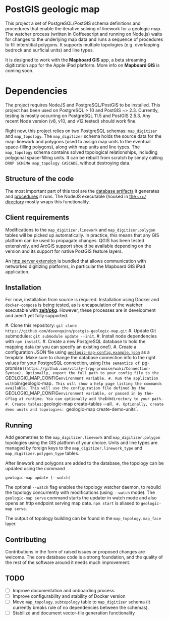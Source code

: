 # PostGIS geologic map

This project a set of PostgreSQL/PostGIS schema definitions and procedures that
enable the iterative solving of linework for a geologic map.
The watcher process (written in Coffeescript and running on Node.js)
waits for changes to the underlying map data and runs a sequence
of procedures to fill interstitial polygons. It supports multiple topologies
(e.g. overlapping bedrock and surficial units) and line types.

It is designed to work with the **Mapboard GIS** app, a beta streaming digitization
app for the Apple iPad platform. More info on **Mapboard GIS** is coming soon.

# Dependencies

The project requires NodeJS and PostgreSQL/PostGIS
to be installed. This project has been used on PostgreSQL > 10 and PostGIS ~> 2.3.
Currently, testing is mostly occurring on PostgreSQL 11.5 and PostGIS 2.5.3.
Any recent Node version (v8, v10, and v12 tested) should work fine.

Right now, this project relies on two PostgreSQL schemas: `map_digitizer` and
`map_topology`. The `map_digitizer` schema holds the source data for the map:
linework and polygons (used to assign map units to the eventual space-filling
polygons), along with map units and line types. The `map_topology` schema
contains solved topological relationships, including polygonal space-filling
units. It can be rebuilt from scratch by simply calling `DROP SCHEMA
map_topology CASCADE`, without destroying data.

## Structure of the code

The most important part of this tool are the [database artifacts](fixtures/)
it generates and [procedures](procedures/) it runs. The NodeJS executable
(housed in [the `src/` directory](src/) mostly wraps this functionality.

## Client requirements

Modifications to the `map_digitizer.linework` and `map_digitizer.polygon` tables
will be picked up automatically. In practice, this means that any GIS platform
can be used to propagate changes. QGIS has been tested extensively, and ArcGIS
support should be available depending on the version and its support for native
PostGIS feature layers.

An [http server extension](https://github.com/davenquinn/map-digitizer-server)
is bundled that allows communication with networked digitizing platforms, in
particular the Mapboard GIS iPad application.

## Installation

For now, installation from source is required. Installation using
Docker and `docker-compose` is being tested, as is encapsulation
of the watcher executable with [**zeit/pkg**](https://github.com/zeit/pkg).
However, these processes are in development and aren't yet fully supported.

#. Clone this repository: `git clone https://github.com/davenquinn/postgis-geologic-map.git`
#. Update Git submodules: `git submodule update --init`.
#. Install node dependencies with `npm install`.
#. Create a new PostgreSQL database to hold the mapping data (or you can specify an existing one!).
#. Create a configuration JSON file using [`geologic-map-config.example.json`](geologic-map-config.example.json)
   as a template. Make sure to change
   the database connection info to the right values for your PostgreSQL connection,
   using [`the semantics of `pg-promise`](https://github.com/vitaly-t/pg-promise/wiki/Connection-Syntax).
   Optionally, export the full path to your config file to the `GEOLOGIC_MAP_CONFIG` environment variable.
#. Run the application with `bin/geologic-map`. This will show a help page listing
   the commands available. This will use the configuration file
   defined by the `GEOLOGIC_MAP_CONFIG` environment variable, or passed in by the `-c`
   flag at runtime. You can optionally add the `bin` directory to your path.
#. Create tables: `geologic-map create-tables --all`.
#. Optionally, create demo units and topologies: `geologic-map create-demo-units`.

## Running

Add geometries to the `map_digitizer.linework` and `map_digitizer.polygon`
topologies using the GIS platform of your choice. Units and line types are
managed by foreign keys to the `map_digitizer.linework_type` and `map_digitizer.polygon_type`
tables.

After linework and polygons are added to the database, the
topology can be updated using the command
```
geologic-map update [--watch]
```
The optional `--watch` flag enables the topology watcher daemon, to
rebuild the topology concurrently with modifications (using `--watch` mode).
The `geologic-map serve` command starts the updater in watch mode and also
opens an http endpoint serving map data.
`npm start` is aliased to `geologic-map serve`.

The output of topology building can be found in the `map_topology.map_face` layer.

## Contributing

Contributions in the form of raised issues or proposed changes are welcome.
The core database code is a strong foundation, and the quality of the rest
of the software around it needs much improvement.

## TODO

- [ ] Improve documentation and onboarding process.
- [ ] Improve configurability and stability of Docker version
- [ ] Move `map_topology.subtopology` table to `map_digitizer` schema
      (it currently breaks rule of no dependencies between the schemas).
- [ ] Stabilize and document vector-tile generation functionality
